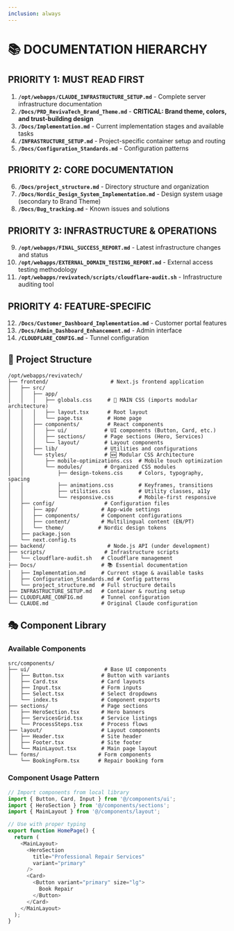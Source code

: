 ```yaml
---
inclusion: always
---
```


# 📚 DOCUMENTATION HIERARCHY

## PRIORITY 1: MUST READ FIRST
1. **`/opt/webapps/CLAUDE_INFRASTRUCTURE_SETUP.md`** - Complete server infrastructure documentation
2. **`/Docs/PRD_RevivaTech_Brand_Theme.md`** - **CRITICAL: Brand theme, colors, and trust-building design**
3. **`/Docs/Implementation.md`** - Current implementation stages and available tasks
4. **`/INFRASTRUCTURE_SETUP.md`** - Project-specific container setup and routing
5. **`/Docs/Configuration_Standards.md`** - Configuration patterns

## PRIORITY 2: CORE DOCUMENTATION
6. **`/Docs/project_structure.md`** - Directory structure and organization
7. **`/Docs/Nordic_Design_System_Implementation.md`** - Design system usage (secondary to Brand Theme)
8. **`/Docs/Bug_tracking.md`** - Known issues and solutions

## PRIORITY 3: INFRASTRUCTURE & OPERATIONS
9. **`/opt/webapps/FINAL_SUCCESS_REPORT.md`** - Latest infrastructure changes and status
10. **`/opt/webapps/EXTERNAL_DOMAIN_TESTING_REPORT.md`** - External access testing methodology
11. **`/opt/webapps/revivatech/scripts/cloudflare-audit.sh`** - Infrastructure auditing tool

## PRIORITY 4: FEATURE-SPECIFIC
12. **`/Docs/Customer_Dashboard_Implementation.md`** - Customer portal features
13. **`/Docs/Admin_Dashboard_Enhancement.md`** - Admin interface
14. **`/CLOUDFLARE_CONFIG.md`** - Tunnel configuration

## 📂 Project Structure

```
/opt/webapps/revivatech/
├── frontend/                    # Next.js frontend application
│   ├── src/
│   │   ├── app/
│   │   │   ├── globals.css     # 🎯 MAIN CSS (imports modular architecture)
│   │   │   ├── layout.tsx      # Root layout
│   │   │   └── page.tsx        # Home page
│   │   ├── components/         # React components
│   │   │   ├── ui/            # UI components (Button, Card, etc.)
│   │   │   ├── sections/      # Page sections (Hero, Services)
│   │   │   └── layout/        # Layout components
│   │   ├── lib/               # Utilities and configurations
│   │   └── styles/            # 🆕 Modular CSS Architecture
│   │       ├── mobile-optimizations.css  # Mobile touch optimization
│   │       └── modules/       # Organized CSS modules
│   │           ├── design-tokens.css     # Colors, typography, spacing
│   │           ├── animations.css        # Keyframes, transitions
│   │           ├── utilities.css         # Utility classes, a11y
│   │           └── responsive.css        # Mobile-first responsive
│   ├── config/                # Configuration files
│   │   ├── app/              # App-wide settings
│   │   ├── components/       # Component configurations
│   │   ├── content/          # Multilingual content (EN/PT)
│   │   └── theme/           # Nordic design tokens
│   ├── package.json
│   └── next.config.ts
├── backend/                    # Node.js API (under development)
├── scripts/                   # Infrastructure scripts
│   └── cloudflare-audit.sh   # Cloudflare management
├── Docs/                     # 📚 Essential documentation
│   ├── Implementation.md     # Current stage & available tasks
│   ├── Configuration_Standards.md # Config patterns
│   └── project_structure.md  # Full structure details
├── INFRASTRUCTURE_SETUP.md   # Container & routing setup
├── CLOUDFLARE_CONFIG.md      # Tunnel configuration
└── CLAUDE.md                 # Original Claude configuration
```

## 🎭 Component Library

### Available Components
```
src/components/
├── ui/                        # Base UI components
│   ├── Button.tsx            # Button with variants
│   ├── Card.tsx              # Card layouts
│   ├── Input.tsx             # Form inputs
│   ├── Select.tsx            # Select dropdowns
│   └── index.ts              # Component exports
├── sections/                 # Page sections
│   ├── HeroSection.tsx       # Hero banners
│   ├── ServicesGrid.tsx      # Service listings
│   └── ProcessSteps.tsx      # Process flows
├── layout/                   # Layout components
│   ├── Header.tsx            # Site header
│   ├── Footer.tsx            # Site footer
│   └── MainLayout.tsx        # Main page layout
└── forms/                   # Form components
    └── BookingForm.tsx      # Repair booking form
```

### Component Usage Pattern
```typescript
// Import components from local library
import { Button, Card, Input } from '@/components/ui';
import { HeroSection } from '@/components/sections';
import { MainLayout } from '@/components/layout';

// Use with proper typing
export function HomePage() {
  return (
    <MainLayout>
      <HeroSection 
        title="Professional Repair Services"
        variant="primary"
      />
      <Card>
        <Button variant="primary" size="lg">
          Book Repair
        </Button>
      </Card>
    </MainLayout>
  );
}
```